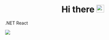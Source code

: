 <h1 align="center">Hi there <img src="https://user-images.githubusercontent.com/22433209/113253549-afc3f600-92c5-11eb-99c8-bb15bea70d4d.gif" width="25px"></h1>

.NET
React

![](https://komarev.com/ghpvc/?username=n3nikita&style=flat&color=000000&label=<.>)
